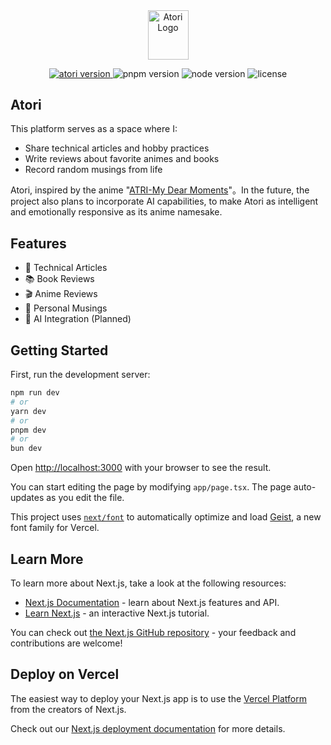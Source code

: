 <div align="center">
  <img src="public/atori.svg" alt="Atori Logo" width="65" height="78.6" />
  </br>
  <p>
    <a href="https://atori-ckjg.vercel.app/">
      <img src="https://img.shields.io/badge/Atori-v0.1.0-red" alt="atori version" />
    </a>
    <img src="https://img.shields.io/badge/pnpm-8.15.4-blue?logo=pnpm" alt="pnpm version" />
    <img src="https://img.shields.io/badge/node-v20.11.1-green?logo=node.js" alt="node version" />
    <img src="https://img.shields.io/badge/license-MIT-orange" alt="license" />
  </p>

  </p>
</div>

## Atori

This platform serves as a space where I:

- Share technical articles and hobby practices
- Write reviews about favorite animes and books
- Record random musings from life

Atori, inspired by the anime "[ATRI-My Dear Moments](https://atri-animation.com/)"。In the future, the project also plans to incorporate AI capabilities, to make Atori as intelligent and emotionally responsive as its anime namesake.

## Features

- 📝 Technical Articles
- 📚 Book Reviews
- 🎬 Anime Reviews
- 💭 Personal Musings
- 🤖 AI Integration (Planned)

## Getting Started

First, run the development server:

```bash
npm run dev
# or
yarn dev
# or
pnpm dev
# or
bun dev
```

Open [http://localhost:3000](http://localhost:3000) with your browser to see the result.

You can start editing the page by modifying `app/page.tsx`. The page auto-updates as you edit the file.

This project uses [`next/font`](https://nextjs.org/docs/app/building-your-application/optimizing/fonts) to automatically optimize and load [Geist](https://vercel.com/font), a new font family for Vercel.

## Learn More

To learn more about Next.js, take a look at the following resources:

- [Next.js Documentation](https://nextjs.org/docs) - learn about Next.js features and API.
- [Learn Next.js](https://nextjs.org/learn) - an interactive Next.js tutorial.

You can check out [the Next.js GitHub repository](https://github.com/vercel/next.js) - your feedback and contributions are welcome!

## Deploy on Vercel

The easiest way to deploy your Next.js app is to use the [Vercel Platform](https://vercel.com/new?utm_medium=default-template&filter=next.js&utm_source=create-next-app&utm_campaign=create-next-app-readme) from the creators of Next.js.

Check out our [Next.js deployment documentation](https://nextjs.org/docs/app/building-your-application/deploying) for more details.
